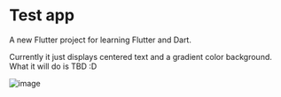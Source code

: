 # Test app

A new Flutter project for learning Flutter and Dart.

Currently it just displays centered text and a gradient color background. What it will do is TBD :D

![image](https://github.com/user-attachments/assets/4530a66d-30b6-4c75-aa62-3b443356ac38)



